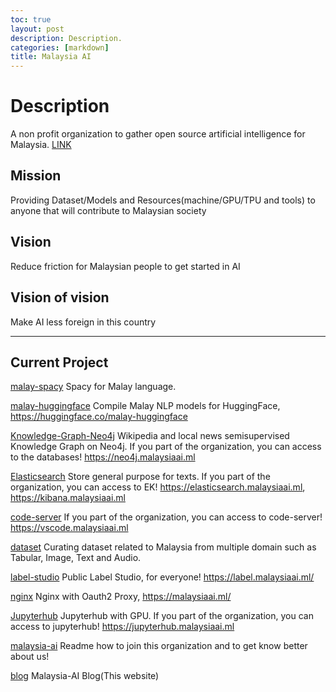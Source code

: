 ```yaml
---
toc: true
layout: post
description: Description.
categories: [markdown]
title: Malaysia AI
---
```

# Description

A non profit organization to gather open source artificial intelligence for Malaysia. [LINK](https://github.com/malaysia-ai/malaysia-ai)

## Mission

Providing Dataset/Models and Resources(machine/GPU/TPU and tools) to anyone that will contribute to Malaysian society

## Vision

Reduce friction for Malaysian people to get started in AI

## Vision of vision

Make AI less foreign in this country

---

## Current Project

[malay-spacy](https://github.com/malaysia-ai/malay-spacy)
Spacy for Malay language.

[malay-huggingface](https://github.com/malaysia-ai/malay-huggingface)
Compile Malay NLP models for HuggingFace, https://huggingface.co/malay-huggingface

[Knowledge-Graph-Neo4j](https://github.com/malaysia-ai/Knowledge-Graph-Neo4j)
Wikipedia and local news semisupervised Knowledge Graph on Neo4j. If you part of the organization, you can access to the databases! https://neo4j.malaysiaai.ml

[Elasticsearch](https://github.com/malaysia-ai/Elasticsearch)
Store general purpose for texts. If you part of the organization, you can access to EK! https://elasticsearch.malaysiaai.ml, https://kibana.malaysiaai.ml

[code-server](https://github.com/malaysia-ai/code-server)
If you part of the organization, you can access to code-server! https://vscode.malaysiaai.ml

[dataset](https://github.com/malaysia-ai/dataset)
Curating dataset related to Malaysia from multiple domain such as Tabular, Image, Text and Audio.

[label-studio](https://github.com/malaysia-ai/label-studio)
Public Label Studio, for everyone! https://label.malaysiaai.ml/

[nginx](https://github.com/malaysia-ai/nginx)
Nginx with Oauth2 Proxy, https://malaysiaai.ml/

[Jupyterhub](https://github.com/malaysia-ai/Jupyterhub)
Jupyterhub with GPU. If you part of the organization, you can access to jupyterhub! https://jupyterhub.malaysiaai.ml

[malaysia-ai](https://github.com/malaysia-ai/malaysia-ai)
Readme how to join this organization and to get know better about us!

[blog](https://github.com/malaysia-ai/blog)
Malaysia-AI Blog(This website)
